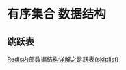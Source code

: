 


# 有序集合 数据结构
## 跳跃表
[Redis内部数据结构详解之跳跃表(skiplist)](http://blog.csdn.net/acceptedxukai/article/details/17333673)







